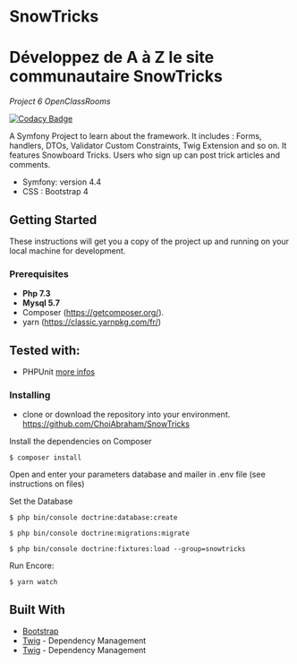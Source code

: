 # SnowTricks

Développez de A à Z le site communautaire SnowTricks
==========
*Project 6 OpenClassRooms*

[![Codacy Badge](https://api.codacy.com/project/badge/Grade/ca80d580d8ee4e8b9ce3659c91894bc8)](https://www.codacy.com/manual/choi.abri/SnowTricks?utm_source=github.com&amp;utm_medium=referral&amp;utm_content=ChoiAbraham/SnowTricks&amp;utm_campaign=Badge_Grade)

A Symfony Project to learn about the framework. It includes : Forms, handlers, DTOs, Validator Custom Constraints, Twig Extension and so on. 
It features Snowboard Tricks. Users who sign up can post trick articles and comments.

* Symfony: version 4.4
* CSS : Bootstrap 4

## Getting Started

These instructions will get you a copy of the project up and running on your local machine for development.

### Prerequisites

* **Php 7.3**
* **Mysql 5.7**
* Composer (https://getcomposer.org/).
* yarn (https://classic.yarnpkg.com/fr/)

## Tested with:
- PHPUnit [more infos](https://phpunit.de/)

### Installing

- clone or download the repository into your environment. https://github.com/ChoiAbraham/SnowTricks

Install the dependencies on Composer
```
$ composer install
```
Open and enter your parameters database and mailer in .env file (see instructions on files)

Set the Database

```
$ php bin/console doctrine:database:create
```
```
$ php bin/console doctrine:migrations:migrate
```
```
$ php bin/console doctrine:fixtures:load --group=snowtricks
```
Run Encore:
```
$ yarn watch
```

## Built With

* [Bootstrap](https://getbootstrap.com/)
* [Twig](https://twig.symfony.com/) - Dependency Management
* [Twig](https://twig.symfony.com/) - Dependency Management
